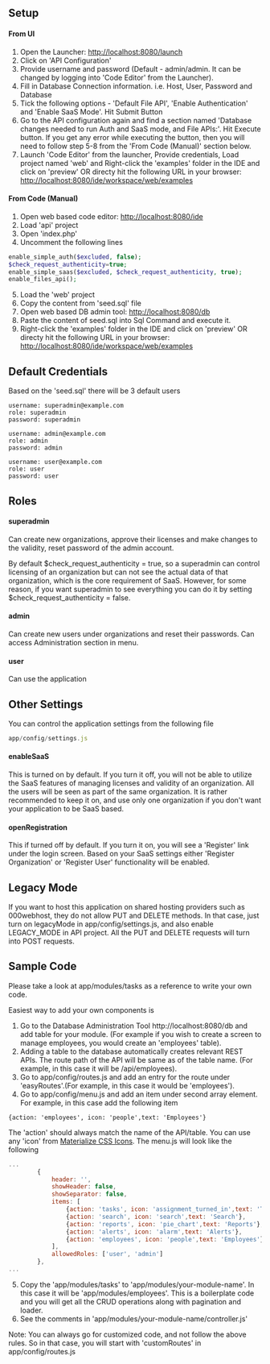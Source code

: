 Setup
-----

#### From UI

1. Open the Launcher: <a href="http://localhost:8080/launch" target="_blank">http://localhost:8080/launch</a> 
2. Click on 'API Configuration'
3. Provide username and password (Default - admin/admin. It can be changed by logging into 'Code Editor' from the Launcher).
4. Fill in Database Connection information. i.e. Host, User, Password and Database
5. Tick the following options - 'Default File API', 'Enable Authentication' and 'Enable SaaS Mode'. Hit Submit Button
6. Go to the API configuration again and find a section named 'Database changes needed to run Auth and SaaS mode, and File APIs:'. Hit Execute button.
If you get any error while executing the button, then you will need to follow step 5-8 from the 'From Code (Manual)' section below.
7. Launch 'Code Editor' from the launcher, Provide credentials, Load project named 'web' and Right-click the 'examples' folder in the IDE and click on 'preview' OR directy hit the following URL in your browser: <a href="http://localhost:8080/ide/workspace/web/examples" target="_blank">http://localhost:8080/ide/workspace/web/examples</a> 


#### From Code (Manual)

1. Open web based code editor: <a href="http://localhost:8080/ide" target="_blank">http://localhost:8080/ide</a> 
2. Load 'api' project
3. Open 'index.php'
4. Uncomment the following lines 
```php
enable_simple_auth($excluded, false);
$check_request_authenticity=true;
enable_simple_saas($excluded, $check_request_authenticity, true);
enable_files_api();
```
5. Load the 'web' project
6. Copy the content from 'seed.sql' file
7. Open web based DB admin tool: <a href="http://localhost:8080/db" target="_blank">http://localhost:8080/db</a> 
8. Paste the content of seed.sql into Sql Command and execute it.
9. Right-click the 'examples' folder in the IDE and click on 'preview' OR directy hit the following URL in your browser: <a href="http://localhost:8080/ide/workspace/web/examples" target="_blank">http://localhost:8080/ide/workspace/web/examples</a> 

Default Credentials
-----

Based on the 'seed.sql' there will be 3 default users

```
username: superadmin@example.com
role: superadmin
password: superadmin

username: admin@example.com
role: admin
password: admin

username: user@example.com
role: user
password: user
```

Roles
-----

#### superadmin

Can create new organizations, approve their licenses and make changes to the validity, reset password of the admin account.

By default $check_request_authenticity = true, so a superadmin can control licensing of an organization but can not see the actual data of that organization, which is the core requirement of SaaS.
However, for some reason, if you want superadmin to see everything you can do it by setting $check_request_authenticity = false.

#### admin

Can create new users under organizations and reset their passwords. Can access Administration section in menu.

#### user

Can use the application

Other Settings
-----

You can control the application settings from the following file

```JavaScript
app/config/settings.js
```

#### enableSaaS

This is turned on by default. If you turn it off, you will not be able to utilize the SaaS features of managing licenses and validity of an organization.
All the users will be seen as part of the same organization. It is rather recommended to keep it on, and use only one organization if you don't want your application to be SaaS based.

#### openRegistration

This if turned off by default. If you turn it on, you will see a 'Register' link under the login screen. Based on your SaaS settings either 'Register Organization' or 'Register User' functionality will be enabled.

Legacy Mode
-----
If you want to host this application on shared hosting providers such as 000webhost, they do not allow PUT and DELETE methods. In that case, just turn on legacyMode in app/config/settings.js, and also enable LEGACY_MODE in API project. All the PUT and DELETE requests will turn into POST requests.

Sample Code
-----
Please take a look at app/modules/tasks as a reference to write your own code.

Easiest way to add your own components is
1. Go to the Database Administration Tool http://localhost:8080/db and add table for your module. (For example if you wish to create a screen to manage employees, you would create an 'employees' table).
2. Adding a table to the database automatically creates relevant REST APIs. The route path of the API will be same as of the table name. (For example, in this case it will be /api/employees).
3. Go to app/config/routes.js and add an entry for the route under 'easyRoutes'.(For example, in this case it would be 'employees').
4. Go to app/config/menu.js and add an item under second array element.
For example, in this case add the following item
```
{action: 'employees', icon: 'people',text: 'Employees'}
```
The 'action' should always match the name of the API/table. You can use any 'icon' from [Materialize CSS Icons](https://materializecss.com/icons.html).
The menu.js will look like the following
```JavaScript
...
        {
            header: '',
            showHeader: false,
            showSeparator: false,
            items: [
        	    {action: 'tasks', icon: 'assignment_turned_in',text: 'Tasks'},
        	    {action: 'search', icon: 'search',text: 'Search'},
        	    {action: 'reports', icon: 'pie_chart',text: 'Reports'},
        	    {action: 'alerts', icon: 'alarm',text: 'Alerts'},
        	    {action: 'employees', icon: 'people',text: 'Employees'}
	        ],
	        allowedRoles: ['user', 'admin']
        },
...
```
5. Copy the 'app/modules/tasks' to 'app/modules/your-module-name'. In this case it will be 'app/modules/employees'. This is a boilerplate code and you will get all the CRUD operations along with pagination and loader.
6. See the comments in 'app/modules/your-module-name/controller.js'

Note: You can always go for customized code, and not follow the above rules. So in that case, you will start with 'customRoutes' in app/config/routes.js
